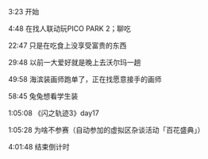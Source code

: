3:23 开始

4:48 在找人联动玩PICO PARK 2；聊吃

22:47 只是在吃食上没享受富贵的东西

29:48 以前一大爱好就是晚上去沃尔玛一趟

49:58 海滨装画师跑单了，正在找愿意接手的画师

58:45 兔兔想看学生装

1:05:08 《闪之轨迹3》day17

1:05:28 为啥不参赛（自动参加的虚拟区杂谈活动「百花盛典」）

4:01:48 结束倒计时
